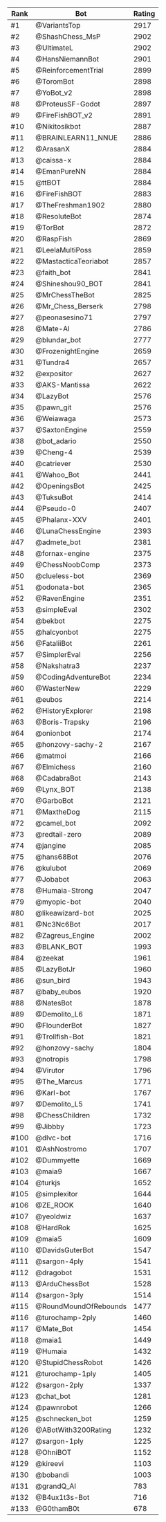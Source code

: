 Rank|Bot|Rating
---|---|---
#1|@VariantsTop|2917
#2|@ShashChess_MsP|2902
#3|@UltimateL|2902
#4|@HansNiemannBot|2901
#5|@ReinforcementTrial|2899
#6|@ToromBot|2898
#7|@YoBot_v2|2898
#8|@ProteusSF-Godot|2897
#9|@FireFishBOT_v2|2891
#10|@Nikitosikbot|2887
#11|@BRAINLEARN11_NNUE|2886
#12|@ArasanX|2884
#13|@caissa-x|2884
#14|@EmanPureNN|2884
#15|@ttBOT|2884
#16|@FireFishBOT|2883
#17|@TheFreshman1902|2880
#18|@ResoluteBot|2874
#19|@TorBot|2872
#20|@RaspFish|2869
#21|@LeelaMultiPoss|2859
#22|@MastacticaTeoriabot|2857
#23|@faith_bot|2841
#24|@Shineshou90_BOT|2841
#25|@MrChessTheBot|2825
#26|@Mr_Chess_Berserk|2798
#27|@peonasesino71|2797
#28|@Mate-AI|2786
#29|@blundar_bot|2777
#30|@FrozenightEngine|2659
#31|@Tundra4|2657
#32|@expositor|2627
#33|@AKS-Mantissa|2622
#34|@LazyBot|2576
#35|@pawn_git|2576
#36|@Weiawaga|2573
#37|@SaxtonEngine|2559
#38|@bot_adario|2550
#39|@Cheng-4|2539
#40|@catriever|2530
#41|@Wahoo_Bot|2441
#42|@OpeningsBot|2425
#43|@TuksuBot|2414
#44|@Pseudo-0|2407
#45|@Phalanx-XXV|2401
#46|@LunaChessEngine|2393
#47|@admete_bot|2381
#48|@fornax-engine|2375
#49|@ChessNoobComp|2373
#50|@clueless-bot|2369
#51|@odonata-bot|2365
#52|@RavenEngine|2351
#53|@simpleEval|2302
#54|@bekbot|2275
#55|@halcyonbot|2275
#56|@FataliiBot|2261
#57|@SimplerEval|2256
#58|@Nakshatra3|2237
#59|@CodingAdventureBot|2234
#60|@WasterNew|2229
#61|@eubos|2214
#62|@HistoryExplorer|2198
#63|@Boris-Trapsky|2196
#64|@onionbot|2174
#65|@honzovy-sachy-2|2167
#66|@matmoi|2166
#67|@Elmichess|2160
#68|@CadabraBot|2143
#69|@Lynx_BOT|2138
#70|@GarboBot|2121
#71|@MaxtheDog|2115
#72|@camel_bot|2092
#73|@redtail-zero|2089
#74|@jangine|2085
#75|@hans68Bot|2076
#76|@kulubot|2069
#77|@Jobabot|2063
#78|@Humaia-Strong|2047
#79|@myopic-bot|2040
#80|@likeawizard-bot|2025
#81|@Nc3Nc6Bot|2017
#82|@Zagreus_Engine|2002
#83|@BLANK_BOT|1993
#84|@zeekat|1961
#85|@LazyBotJr|1960
#86|@sun_bird|1943
#87|@baby_eubos|1920
#88|@NatesBot|1878
#89|@Demolito_L6|1871
#90|@FlounderBot|1827
#91|@Trollfish-Bot|1821
#92|@honzovy-sachy|1804
#93|@notropis|1798
#94|@Virutor|1796
#95|@The_Marcus|1771
#96|@Karl-bot|1767
#97|@Demolito_L5|1741
#98|@ChessChildren|1732
#99|@Jibbby|1723
#100|@dlvc-bot|1716
#101|@AshNostromo|1707
#102|@Dummyette|1669
#103|@maia9|1667
#104|@turkjs|1652
#105|@simplexitor|1644
#106|@ZE_ROOK|1640
#107|@yeoldwiz|1637
#108|@HardRok|1625
#109|@maia5|1609
#110|@DavidsGuterBot|1547
#111|@sargon-4ply|1541
#112|@dragobot|1531
#113|@ArduChessBot|1528
#114|@sargon-3ply|1514
#115|@RoundMoundOfRebounds|1477
#116|@turochamp-2ply|1460
#117|@Mate_Bot|1454
#118|@maia1|1449
#119|@Humaia|1432
#120|@StupidChessRobot|1426
#121|@turochamp-1ply|1405
#122|@sargon-2ply|1337
#123|@chat_bot|1281
#124|@pawnrobot|1266
#125|@schnecken_bot|1259
#126|@ABotWith3200Rating|1232
#127|@sargon-1ply|1225
#128|@OhniBOT|1152
#129|@kireevi|1103
#130|@bobandi|1003
#131|@grandQ_AI|783
#132|@B4ux1t3s-Bot|716
#133|@G0thamB0t|678
